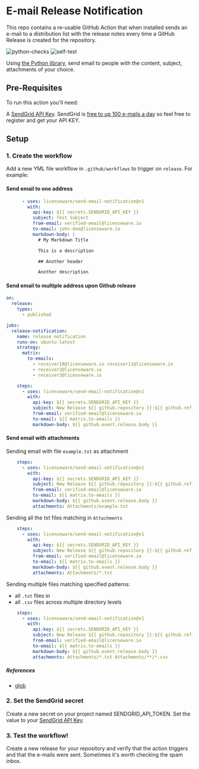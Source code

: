 # E-mail Release Notification
This repo contains a re-usable GitHub Action that when installed sends an e-mail to a distribution list with the release notes every time a GitHub Release is created for the repository.

![python-checks](https://github.com/studioirf/send-email-notification/actions/workflows/python-checks.yml/badge.svg)
![self-test](https://github.com/studioirf/send-email-notification/actions/workflows/self-test.yml/badge.svg)

Using [the Python library](https://pypi.org/project/sendgrid/), send email to people
with the content, subject, attachments of your choice.


## Pre-Requisites
To run this action you'll need:

A [SendGrid API Key](https://sendgrid.com/docs/ui/account-and-settings/api-keys/). SendGrid is [free to up 100 e-mails a day](https://sendgrid.com/pricing/) so feel free to register and get your API KEY.

## Setup
### 1. Create the workflow
Add a new YML file workflow in `.github/workflows` to trigger on `release`. For example:

#### Send email to one address

```yaml
      - uses: licenseware/send-email-notification@v1
        with:
          api-key: ${{ secrets.SENDGRID_API_KEY }}
          subject: Test Subject
          from-email: verified-email@licenseware.io
          to-email: john-doe@licenseware.io
          markdown-body: |
            # My Markdown Title

            This is a description

            ## Another header

            Another description
```

#### Send email to multiple address upon Github release

```yaml
on:
  release:
    types:
      - published

jobs:
  release-notification:
    name: release notification
    runs-on: ubuntu-latest
    strategy:
      matrix:
        to-emails:
          - receiver10@licenseware.io receiver11@licenseware.io
          - receiver2@licenseware.io
          - receiver3@licenseware.io

    steps:
      - uses: licenseware/send-email-notification@v1
        with:
          api-key: ${{ secrets.SENDGRID_API_KEY }}
          subject: New Release ${{ github.repository }}:${{ github.ref_name }}
          from-email: verified-email@licenseware.io
          to-email: ${{ matrix.to-emails }}
          markdown-body: ${{ github.event.release.body }}

```

#### Send email with attachments

Sending email with file `example.txt` as attachment
```yaml
    steps:
      - uses: licenseware/send-email-notification@v1
        with:
          api-key: ${{ secrets.SENDGRID_API_KEY }}
          subject: New Release ${{ github.repository }}:${{ github.ref_name }}
          from-email: verified-email@licenseware.io
          to-email: ${{ matrix.to-emails }}
          markdown-body: ${{ github.event.release.body }}
          attachments: Attachments/example.txt
```


Sending all the txt files matching in `Attachments`
```yaml
    steps:
      - uses: licenseware/send-email-notification@v1
        with:
          api-key: ${{ secrets.SENDGRID_API_KEY }}
          subject: New Release ${{ github.repository }}:${{ github.ref_name }}
          from-email: verified-email@licenseware.io
          to-email: ${{ matrix.to-emails }}
          markdown-body: ${{ github.event.release.body }}
          attachments: Attachments/*.txt
```

Sending multiple files matching specified patterns:
- all `.txt` files in
- all `.csv` files across multiple directory levels
```yaml
    steps:
      - uses: licenseware/send-email-notification@v1
        with:
          api-key: ${{ secrets.SENDGRID_API_KEY }}
          subject: New Release ${{ github.repository }}:${{ github.ref_name }}
          from-email: verified-email@licenseware.io
          to-email: ${{ matrix.to-emails }}
          markdown-body: ${{ github.event.release.body }}
          attachments: Attachments/*.txt Attachments/**/*.csv 
```

##### References
- [glob](https://docs.python.org/3/library/glob.html)

### 2. Set the SendGrid secret
Create a new secret on your project named SENDGRID_API_TOKEN. Set the value to your [SendGrid API Key](https://sendgrid.com/docs/ui/account-and-settings/api-keys/).

### 3. Test the workflow!

Create a new release for your repository and verify that the action triggers and that the e-mails were sent. Sometimes it's worth checking the spam inbox.
